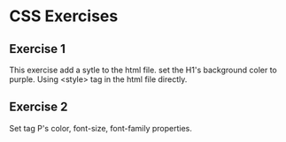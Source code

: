 # CSS Exercises

## Exercise 1
This exercise add a sytle to the html file. set the H1's background coler to purple.
Using &lt;style&gt; tag in the html file directly.


## Exercise 2
Set tag P's color, font-size, font-family properties.